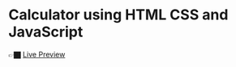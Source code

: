 # Calculator using HTML CSS and JavaScript
👉🏿
[Live Preview](https://calculator-thecodeschool.netlify.app/)
